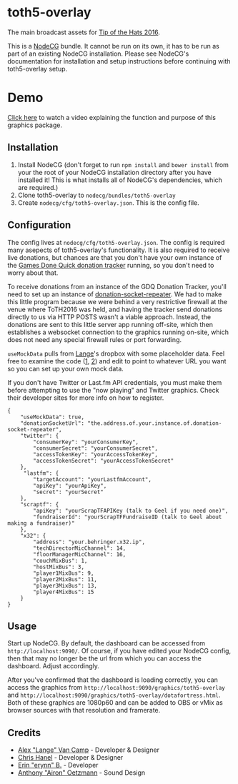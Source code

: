 # toth5-overlay
The main broadcast assets for [Tip of the Hats 2016](http://tipofthehats.org/).

This is a [NodeCG](http://github.com/nodecg/nodecg) bundle. It cannot be run on its own, it has to be run as part of an existing NodeCG installation. Please see NodeCG's documentation for installation and setup instructions before continuing with toth5-overlay setup.

# Demo
[Click here](https://youtu.be/F0xGN-aSytA) to watch a video explaining the function and purpose of this graphics package.

## Installation
1. Install NodeCG (don't forget to run `npm install` and `bower install` from your the root of your NodeCG installation directory after you have installed it! This is what installs all of NodeCG's dependencies, which are required.)
2. Clone toth5-overlay to `nodecg/bundles/toth5-overlay`
3. Create `nodecg/cfg/toth5-overlay.json`. This is the config file.

## Configuration
The config lives at `nodecg/cfg/toth5-overlay.json`. The config is required many asepects of toth5-overlay's functionality. 
It is also required to receive live donations, but chances are that you don't have your own instance of the [Games Done Quick donation tracker](https://github.com/GamesDoneQuick/donation-tracker) running, so you don't need to worry about that.

To receive donations from an instance of the GDQ Donation Tracker, you'll need to set up an instance of [donation-socket-repeater](https://github.com/TipoftheHats/donation-socket-repeater).
We had to make this little program because we were behind a very restrictive firewall at the venue where ToTH2016 was held,
and having the tracker send donations directly to us via HTTP POSTS wasn't a viable approach. Instead, the donations are
sent to this little server app running off-site, which then establishes a websocket connection to the graphics running on-site,
which does not need any special firewall rules or port forwarding.

`useMockData` pulls from [Lange](https://github.com/Lange)'s dropbox with some placeholder data. Feel free to examine the code 
([1](https://github.com/TipoftheHats/toth5-overlay/blob/932bdbe87392c16d43140620e07c81d23447ecdd/extension/bids.js#L41), 
[2](https://github.com/TipoftheHats/toth5-overlay/blob/932bdbe87392c16d43140620e07c81d23447ecdd/extension/completed-challenges.js#L23)) 
and edit to point to whatever URL you want so you can set up your own mock data.

If you don't have Twitter or Last.fm API credentials, you must make them before attempting to use the "now playing" and 
Twitter graphics. Check their developer sites for more info on how to register.
```
{
	"useMockData": true,
	"donationSocketUrl": "the.address.of.your.instance.of.donation-socket-repeater",
	"twitter": {
		"consumerKey": "yourConsumerKey",
		"consumerSecret": "yourConsumerSecret",
		"accessTokenKey": "yourAccessTokenKey",
		"accessTokenSecret": "yourAccessTokenSecret"
	},
	 "lastfm": {
		"targetAccount": "yourLastfmAccount",
		"apiKey": "yourApiKey",
		"secret": "yourSecret"
	},
	"scraptf": {
		"apiKey": "yourScrapTFAPIKey (talk to Geel if you need one)",
		"fundraiserId": "yourScrapTFFundraiseID (talk to Geel about making a fundraiser)"
	},
	"x32": {
		"address": "your.behringer.x32.ip",
		"techDirectorMicChannel": 14,
		"floorManagerMicChannel": 16,
		"couchMixBus": 1,
		"hostMixBus": 3,
		"player1MixBus": 9,
		"player2MixBus": 11,
		"player3MixBus": 13,
		"player4MixBus": 15
	}
}
```

## Usage
Start up NodeCG. By default, the dashboard can be accessed from `http://localhost:9090/`. Of course, 
if you have edited your NodeCG config, then that may no longer be the url from which you can access the dashboard. 
Adjust accordingly.

After you've confirmed that the dashboard is loading correctly, you can access the graphics from 
`http://localhost:9090/graphics/toth5-overlay` and `http://localhost:9090/graphics/toth5-overlay/dotafortress.html`. 
Both of these graphics are 1080p60 and can be added to OBS or vMix as browser sources with that resolution and framerate.

## Credits
- [Alex "Lange" Van Camp](http://alexvan.camp/) - Developer & Designer
- [Chris Hanel](http://chrishanel.com/) - Developer & Designer
- [Erin "erynn" B.](https://github.com/erynnb) - Developer
- [Anthony "Airon" Oetzmann](http://aironaudio.weebly.com/) - Sound Design
